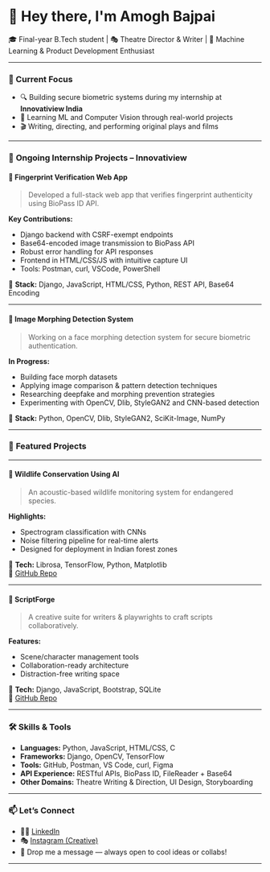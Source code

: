 # 👋 Hey there, I'm Amogh Bajpai

🎓 Final-year B.Tech student | 🎭 Theatre Director & Writer | 🧠 Machine Learning & Product Development Enthusiast

---

### 🚀 Current Focus

- 🔍 Building secure biometric systems during my internship at **Innovatiview India**
- 🧠 Learning ML and Computer Vision through real-world projects
- 🎬 Writing, directing, and performing original plays and films

---

### 💼 **Ongoing Internship Projects – Innovatiview**  

#### 🔐 **Fingerprint Verification Web App**  
> Developed a full-stack web app that verifies fingerprint authenticity using BioPass ID API.

**Key Contributions:**  
- Django backend with CSRF-exempt endpoints  
- Base64-encoded image transmission to BioPass API  
- Robust error handling for API responses  
- Frontend in HTML/CSS/JS with intuitive capture UI  
- Tools: Postman, curl, VSCode, PowerShell  

🔧 **Stack:** Django, JavaScript, HTML/CSS, Python, REST API, Base64 Encoding  

---

#### 🧬 **Image Morphing Detection System**  
> Working on a face morphing detection system for secure biometric authentication.

**In Progress:**  
- Building face morph datasets  
- Applying image comparison & pattern detection techniques  
- Researching deepfake and morphing prevention strategies  
- Experimenting with OpenCV, Dlib, StyleGAN2 and CNN-based detection  

🔧 **Stack:** Python, OpenCV, Dlib, StyleGAN2, SciKit-Image, NumPy

---

### 🌟 **Featured Projects**

---

#### 🐾 **Wildlife Conservation Using AI**  
> An acoustic-based wildlife monitoring system for endangered species.

**Highlights:**  
- Spectrogram classification with CNNs  
- Noise filtering pipeline for real-time alerts  
- Designed for deployment in Indian forest zones  

🔧 **Tech:** Librosa, TensorFlow, Python, Matplotlib  
🔗 [GitHub Repo](https://github.com/amoghbajpai/wildlife-conservation-ai)

---

#### 🧠 **ScriptForge**  
> A creative suite for writers & playwrights to craft scripts collaboratively.

**Features:**  
- Scene/character management tools  
- Collaboration-ready architecture  
- Distraction-free writing space  

🔧 **Tech:** Django, JavaScript, Bootstrap, SQLite  
🔗 [GitHub Repo](https://github.com/amoghbajpai/scriptforge)

---

### 🛠️ **Skills & Tools**

- **Languages:** Python, JavaScript, HTML/CSS, C  
- **Frameworks:** Django, OpenCV, TensorFlow  
- **Tools:** GitHub, Postman, VS Code, curl, Figma  
- **API Experience:** RESTful APIs, BioPass ID, FileReader + Base64  
- **Other Domains:** Theatre Writing & Direction, UI Design, Storyboarding  

---

### 📫 Let’s Connect

- 🧑‍💻 [LinkedIn](https://linkedin.com/in/amoghbajpai)  
- 🎭 [Instagram (Creative)](https://instagram.com/iapjab)  
- 💌 Drop me a message — always open to cool ideas or collabs!

---

